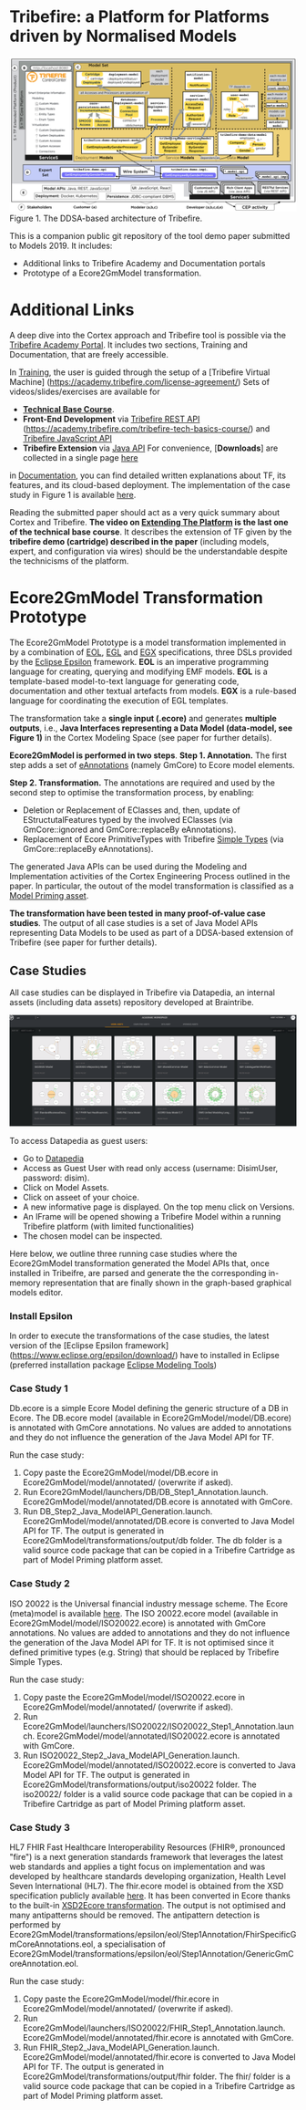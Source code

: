 # Tribefire: a Platform for Platforms driven by Normalised Models


![alt text](https://github.com/braintribehq/models2019/blob/master/Documents/fig-tf-architecture2.png)
Figure 1. The DDSA-based architecture of Tribefire.

This is a companion public git repository of the tool demo paper submitted to Models 2019.
It includes:

  - Additional links to Tribefire Academy and Documentation portals
  - Prototype of a Ecore2GmModel transformation.

# Additional Links
A deep dive into the Cortex approach and Tribefire tool is possible via the [Tribefire Academy Portal](https://academy.tribefire.com/). It includes two sections, Training and Documentation, that are freely accessible.

In [Training](https://academy.tribefire.com/training/), the user is guided through the setup of a [Tribefire Virtual Machine] (https://academy.tribefire.com/license-agreement/)
Sets of videos/slides/exercises are available for 
  - [**Technical Base Course**](https://academy.tribefire.com/tribefire-tech-basics-course/).
  - **Front-End Development** via [Tribefire REST API](https://academy.tribefire.com/rest-api-v2/) (https://academy.tribefire.com/tribefire-tech-basics-course/) and [Tribefire JavaScript API](https://academy.tribefire.com/tribefirejs-introduction/)
  - **Tribefire Extension** via [Java API](https://academy.tribefire.com/tribefire-java-api/) 
For convenience, [**Downloads**] are collected in a single page [here](https://academy.tribefire.com/downloads/)


in [Documentation](https://documentation.tribefire.com/), you can find detailed written explanations about TF, its features, and its cloud-based deployment. The implementation of the case study in Figure 1 is available [here](https://documentation.tribefire.com/tribefire.extension.demo/tribefire-demo-cartridge-doc/ddsa_employeesbygender.html?searchText=employee%20by%20gender).


Reading the submitted paper should act as a very quick summary about Cortex and Tribefire. **The video on [Extending The Platform](https://academy.tribefire.com/extending-tribefire-overview/) is the last one of the technical base course**. 
It describes the extension of TF given by the **tribefire demo (cartridge) described in the paper** (including models, expert, and configuration via wires) should be the understandable despite the technicisms of the platform.


# Ecore2GmModel Transformation Prototype
The Ecore2GmModel Prototype is a model transformation implemented in by a combination of [EOL](https://www.eclipse.org/epsilon/doc/eol/), [EGL](https://www.eclipse.org/epsilon/doc/egl/) and [EGX](https://www.eclipse.org/epsilon/doc/egx/) specifications, three DSLs provided by the [Eclipse Epsilon](https://www.eclipse.org/epsilon/) framework. 
**EOL** is an imperative programming language for creating, querying and modifying EMF models. 
**EGL** is a template-based model-to-text language for generating code, documentation and other textual artefacts from models. 
**EGX** is a rule-based language for coordinating the execution of EGL templates.

The transformation take a **single input (.ecore)** and generates **multiple outputs**, i.e., **Java Interfaces representing a Data Model (data-model, see Figure 1)**  in the Cortex Modeling Space (see paper for further details).

**Ecore2GmModel is performed in two steps**. 
**Step 1. Annotation.** 
The first step adds a set of  [eAnnotations](https://download.eclipse.org/modeling/emf/emf/javadoc/2.9.0/org/eclipse/emf/ecore/EAnnotation.html) (namely GmCore) to Ecore model elements. 

**Step 2. Transformation.** 
The annotations are required and used by the second step to optimise the transformation process, by enabling: 
- Deletion or Replacement of EClasses and, then, update of EStructutalFeatures typed by the involved EClasses (via GmCore::ignored and GmCore::replaceBy eAnnotations). 
- Replacement of Ecore PrimitiveTypes with Tribefire [Simple Types](https://documentation.tribefire.com/javadoc/index.html) (via GmCore::replaceBy eAnnotations). 

The generated Java APIs can be used during the Modeling and Implementation activities of the Cortex Engineering Process outlined in the paper. In particular, the outout of the model transformation is classified as a [Model Priming asset](https://documentation.tribefire.com/tribefire.cortex.documentation/concepts-doc/features/platform_assets.html?searchText=ModelPrimings).

**The transformation have been tested in many proof-of-value case studies**. The output of all case studies is a set of Java Model APIs representing Data Models to be used as part of a DDSA-based extension of Tribefire (see paper for further details).



## Case Studies
All case studies can be displayed in Tribefire via Datapedia, an internal assets (including data assets) repository developed at Braintribe.

![alt text](https://github.com/braintribehq/models2019/blob/master/Documents/academic%20workspace.png)



To access Datapedia as guest users:
- Go to [Datapedia](https://datapedia.tribefire.cloud/#/signin)
- Access as Guest User with read only access (username: DisimUser, password: disim).  
- Click on Model Assets. 
- Click on asseet of your choice.
- A new informative page is displayed. On the top menu click on Versions.
- An IFrame will be opened showing a Tribefire Model within a running Tribefire platform (with limited functionalities)
- The chosen model can be inspected.

Here below, we outline three running case studies where the Ecore2GmModel transformation generated the Model APIs that, once installed in Tribeifre, are parsed and generate the the corresponding in-memory representation that are finally shown in the graph-based graphical models editor.

### Install Epsilon 
In order to execute the transformations of the case studies, the latest version of the [Eclipse Epsilon framework] (https://www.eclipse.org/epsilon/download/) have to installed in Eclipse (preferred installation package [Eclipse Modeling Tools](https://www.eclipse.org/downloads/packages/))

### Case Study 1
Db.ecore is a simple Ecore Model defining the generic structure of a DB in Ecore. 
The DB.ecore model (available in Ecore2GmModel/model/DB.ecore) is annotated with GmCore annotations. No values are added to annotations and they do not influence the generation of the Java Model API for TF.

Run the case study:
1. Copy paste the Ecore2GmModel/model/DB.ecore in Ecore2GmModel/model/annotated/ (overwrite if asked).
2. Run Ecore2GmModel/launchers/DB/DB_Step1_Annotation.launch. Ecore2GmModel/model/annotated/DB.ecore is annotated with GmCore.
3. Run DB_Step2_Java_ModelAPI_Generation.launch. Ecore2GmModel/model/annotated/DB.ecore is converted to Java Model API for TF.
The output is generated in Ecore2GmModel/transformations/output/db folder. The db folder is a valid source code package that can be copied in a Tribefire Cartridge as part of Model Priming platform asset.

### Case Study 2
ISO 20022 is the Universal financial industry message scheme. The Ecore (meta)model is available [here](https://www.iso20022.org/e_dictionary.page).
The ISO 20022.ecore model (available in Ecore2GmModel/model/ISO20022.ecore) is annotated with GmCore annotations. No values are added to annotations and they do not influence the generation of the Java Model API for TF. It is not optimised since it defined primitive types (e.g. String) that should be replaced by Tribefire Simple Types.

Run the case study:
1. Copy paste the Ecore2GmModel/model/ISO20022.ecore in Ecore2GmModel/model/annotated/ (overwrite if asked).
2. Run Ecore2GmModel/launchers/ISO20022/ISO20022_Step1_Annotation.launch. Ecore2GmModel/model/annotated/ISO20022.ecore is annotated with GmCore.
3. Run ISO20022_Step2_Java_ModelAPI_Generation.launch. Ecore2GmModel/model/annotated/ISO20022.ecore is converted to Java Model API for TF.
The output is generated in Ecore2GmModel/transformations/output/iso20022 folder. The iso20022/ folder is a valid source code package that can be copied in a Tribefire Cartridge as part of Model Priming platform asset.

### Case Study 3 
HL7 FHIR Fast Healthcare Interoperability Resources (FHIR®, pronounced "fire") is a next generation standards framework that leverages the latest web standards and applies a tight focus on implementation and was developed by healthcare standards developing organization, Health Level Seven International (HL7).
The fhir.ecore model is obtained from the XSD specification publicly available [here](https://www.hl7.org/fhir/downloads.html).
It has been converted in Ecore thanks to the built-in [XSD2Ecore transformation](https://www.eclipse.org/modeling/emf/docs/overviews/XMLSchemaToEcoreMapping.pdf). The output is not optimised and many antipatterns should be removed. The antipattern detection is performed by Ecore2GmModel/transformations/epsilon/eol/Step1Annotation/FhirSpecificGmCoreAnnotations.eol, a specialisation of Ecore2GmModel/transformations/epsilon/eol/Step1Annotation/GenericGmCoreAnnotation.eol.

Run the case study:
1. Copy paste the Ecore2GmModel/model/fhir.ecore in Ecore2GmModel/model/annotated/ (overwrite if asked).
2. Run Ecore2GmModel/launchers/ISO20022/FHIR_Step1_Annotation.launch. Ecore2GmModel/model/annotated/fhir.ecore is annotated with GmCore.
3. Run FHIR_Step2_Java_ModelAPI_Generation.launch. Ecore2GmModel/model/annotated/fhir.ecore is converted to Java Model API for TF.
The output is generated in Ecore2GmModel/transformations/output/fhir folder. The fhir/ folder is a valid source code package that can be copied in a Tribefire Cartridge as part of Model Priming platform asset.
